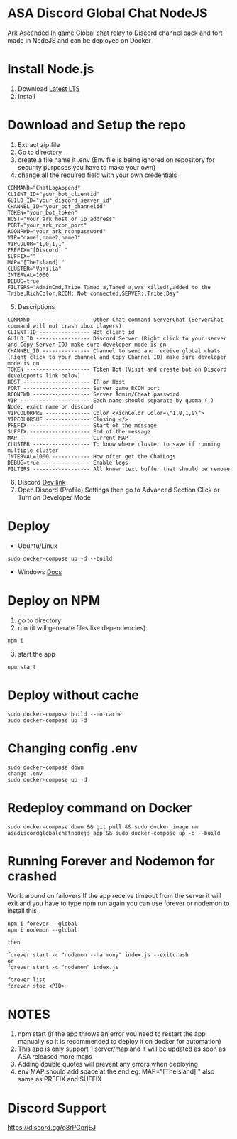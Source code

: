 # ASA Discord Global Chat NodeJS
Ark Ascended In game Global chat relay to Discord channel back and fort made in NodeJS and can be deployed on Docker


# Install Node.js
1. Download [Latest LTS](https://nodejs.org/dist/v20.9.0/node-v20.9.0-x64.msi)
2. Install

# Download and Setup the repo
1. Extract zip file
2. Go to directory
3. create a file name it .env (Env file is being ignored on repository for security purposes you have to make your own)
4. change all the required field with your own credentials
```
COMMAND="ChatLogAppend"
CLIENT_ID="your_bot_clientid"
GUILD_ID="your_discord_server_id"
CHANNEL_ID="your_bot_channelid"
TOKEN="your_bot_token"
HOST="your_ark_host_or_ip_address"
PORT="your_ark_rcon_port"
RCONPWD="your_ark_rconpassword"
VIP="name1,name2,name3"
VIPCOLOR="1,0,1,1"
PREFIX="[Discord] "
SUFFIX=""
MAP="[TheIsland] "
CLUSTER="Vanilla"
INTERVAL=1000
DEBUG=true
FILTERS="AdminCmd,Tribe Tamed a,Tamed a,was killed!,added to the Tribe,RichColor,RCON: Not connected,SERVER:,Tribe,Day"
```

5. Descriptions
```
COMMAND ------------------ Other Chat command ServerChat (ServerChat command will not crash xbox players)
CLIENT_ID ---------------- Bot client id 
GUILD_ID ----------------- Discord Server (Right click to your server and Copy Server ID) make sure developer mode is on
CHANNEL_ID --------------- Channel to send and receive global chats (Right click to your channel and Copy Channel ID) make sure developer mode is on
TOKEN -------------------- Token Bot (Visit and create bot on Discord develoports link below)
HOST --------------------- IP or Host
PORT --------------------- Server game RCON port
RCONPWD ------------------ Server Admin/Cheat password
VIP ---------------------- Each name should separate by quoma (,) Node: exact name on discord
VIPCOLORPRE -------------- Color <RichColor Color=\"1,0,1,0\">
VIPCOLORSUF -------------- Closing </> 
PREFIX ------------------- Start of the message
SUFFIX ------------------- End of the message
MAP ---------------------- Current MAP
CLUSTER ------------------ To know where cluster to save if running multiple cluster
INTERVAL=1000 ------------ How often get the ChatLogs
DEBUG=true --------------- Enable logs
FILTERS ------------------ All known text buffer that should be remove
```
6. Discord [Dev link](https://discord.com/developers/docs/intro)
7. Open Discord (Profile) Settings then go to Advanced Section Click or Turn on Developer Mode

# Deploy
- Ubuntu/Linux
```
sudo docker-compose up -d --build
```
- Windows [Docs](https://docs.docker.com/compose/install/)

# Deploy on NPM
1. go to directory
2. run (it will generate files like dependencies)
```
npm i
``` 
3. start the app
```
npm start
```

# Deploy without cache
```
sudo docker-compose build --no-cache
sudo docker-compose up -d
```

# Changing config .env
```
sudo docker-compose down
change .env
sudo docker-compose up -d
```

# Redeploy command on Docker
```
sudo docker-compose down && git pull && sudo docker image rm asadiscordglobalchatnodejs_app && sudo docker-compose up -d --build
```

# Running Forever and Nodemon for crashed
Work around on failovers
If the app receive timeout from the server it will exit and you have to type npm run again
you can use forever or nodemon to install this
```
npm i forever --global
npm i nodemon --global

then

forever start -c "nodemon --harmony" index.js --exitcrash
or
forever start -c "nodemon" index.js

forever list
forever stop <PID>
```

# NOTES
1. npm start (if the app throws an error you need to restart the app manually so it is recommended to deploy it on docker for automation)
2. This app is only support 1 server/map and it will be updated as soon as ASA released more maps
3. Adding double quotes will prevent any errors when deploying
4. env MAP should add space at the end eg: MAP="[TheIsland] " also same as PREFIX and SUFFIX

# Discord Support
https://discord.gg/q8rPGprjEJ
